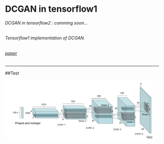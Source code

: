 # DCGAN in tensorflow1
###### DCGAN in tensorflow2 : comming soon...
###### Tensorflow1 implementation of DCGAN.
###### [paper](https://arxiv.org/pdf/1511.06434.pdf)
----------------
##Test

![](https://github.com/Hwa-Jong/DCGAN/blob/main/img/Generator(DCGAN).png)
